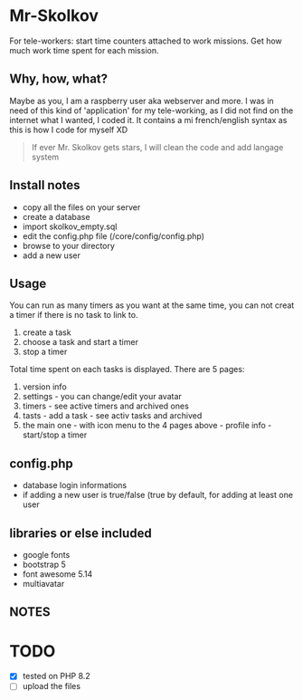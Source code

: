 # Mr-Skolkov
For tele-workers: start time counters attached to work missions. Get how much work time spent for each mission.

## Why, how, what?
Maybe as you, I am a raspberry user aka webserver and more. 
I was in need of this kind of 'application' for my tele-working, as I did not find on the internet what I wanted, I coded it.
It contains a mi french/english syntax as this is how I code for myself XD
> If ever Mr. Skolkov gets stars, I will clean the code and add langage system

## Install notes
- copy all the files on your server
- create a database
- import skolkov_empty.sql
- edit the config.php file (/core/config/config.php)
- browse to your directory
- add a new user

## Usage
You can run as many timers as you want at the same time,
you can not creat a timer if there is no task to link to.

1. create a task
2. choose a task and start a timer
3. stop a timer

Total time spent on each tasks is displayed.
There are 5 pages:
1. version info
2. settings - you can change/edit your avatar
3. timers - see active timers and archived ones
4. tasts - add a task - see activ tasks and archived
5. the main one - with icon menu to the 4 pages above - profile info - start/stop a timer

## config.php
- database login informations
- if adding a new user is true/false (true by default, for adding at least one user

## libraries or else included
- google fonts
- bootstrap 5
- font awesome 5.14
- multiavatar

## NOTES

# TODO
- [x] tested on PHP 8.2
- [ ] upload the files
